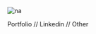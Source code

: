 ![na](https://github.com/leenrd/leenrd/assets/103997539/b10d506c-2002-4026-ac70-e6171dbc336d)




Portfolio   //   Linkedin //   Other
